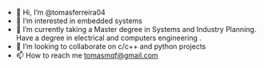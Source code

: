 - 👋 Hi, I’m @tomasferreira04
- 👀 I’m interested in embedded systems 
- 🌱 I’m currently taking a Master degree in Systems and Industry Planning. Have a degree in electrical and computers engineering .
- 💞️ I’m looking to collaborate on c/c++ and python projects
- 📫 How to reach me tomasmqf@gmail.com

<!---
tomasferreira04/tomasferreira04 is a ✨ special ✨ repository because its `README.md` (this file) appears on your GitHub profile.
You can click the Preview link to take a look at your changes.
--->
